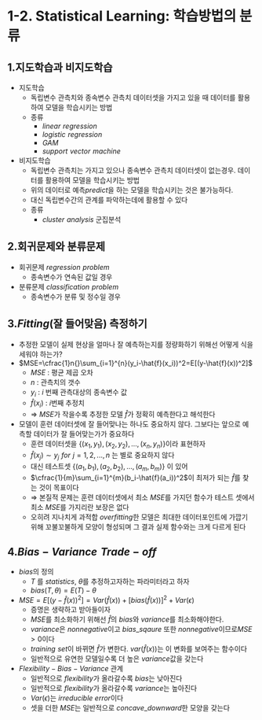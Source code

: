 # 1-2. Statistical Learning: 학습방법의 분류

## 1.지도학습과 비지도학습

- 지도학습
    - 독립변수 관측치와 종속변수 관측치 데이터셋을 가지고 있을 때 데이터를 활용하여 모델을 학습시키는 방법
    - 종류
        - $linear\,\,regression$
        - $logistic\,\,regression$
        - $GAM$
        - $support\,\,vector\,\,machine$
- 비지도학습
    - 독립변수 관측치는 가지고 있으나 종속변수 관측치 데이터셋이 없는경우. 데이터를 활용하여 모델을 학습시키는 방법
    - 위의 데이터로 예측$predict$을 하는 모델을 학습시키는 것은 불가능하다.
    - 대신 독립변수간의 관계를 파악하는데에 활용할 수 있다
    - 종류
        - $cluster\,\,analysis$ 군집분석

## 2.회귀문제와 분류문제

- 회귀문제 $regression\,\,problem$
    - 종속변수가 연속된 값일 경우
- 분류문제 $classification\,\,problem$
    - 종속변수가 분류 및 정수일 경우

## 3.$Fitting$(잘 들어맞음) 측정하기

- 추정한 모델이 실제 현상을 얼마나 잘 예측하는지를 정량화하기 위해선 어떻게 식을 세워야 하는가?
- $MSE=\cfrac{1}n{}\sum_{i=1}^{n}(y_i-\hat{f}(x_i))^2=E[(y-\hat{f}(x))^2]$
    - $MSE$ : 평균 제곱 오차
    - $n$ : 관측치의 갯수
    - $y_i$ : $i$ 번째 관측대상의 종속변수 값
    - $\hat{f}(x_i)$ : $i$번째 추정치
    - ⇒ $MSE$가 작을수록 추정한 모델 $\hat{f}$가 정확히 예측한다고 해석한다
- 모델이 훈련 데이터셋에 잘 들어맞나는 하나도 중요하지 않다. 그보다는 앞으로 예측할 데이터가 잘 들어맞는가가 중요하다
    - 훈련 데이터셋을 $\{(x_1,y_1),(x_2,y_2),...,(x_n,y_n)\}$이라 표현하자
    - $\hat{f}(x_j) \sim y_j\,\,for\,\,j=1,2,...,n$ 는 별로 중요하지 않다
    - 대신 테스트셋 $\{ (a_1,b_1),(a_2,b_2),...,(a_m,b_m)\}$ 이 있어
    - $\cfrac{1}{m}\sum_{i=1}^{m}(b_i-\hat{f}(a_i))^2$이 최저가 되는 $\hat{f}$를 찾는 것이 목표이다
    - ⇒ 본질적 문제는 훈련 데이터셋에서 최소 $MSE$를 가지던 함수가 테스트 셋에서 최소 $MSE$를 가지리란 보장은 없다
    - 오히려 지나치게 과적합 $overfitting$한 모델은 최대한 데이터포인트에 가깝기 위해 꼬불꼬불하게 모양이 형성되며 그 결과 실제 함수와는 크게 다르게 된다
    

## $4.Bias- Variance\,\, Trade- off$

- $bias$의 정의
    - $T$ 를 $statistics$, $\theta$를 추정하고자하는 파라미터라고 하자
    - $bias(T,\theta)=E(T)-\theta$
- $MSE=E[(y-\hat{f}(x))^2]=Var(\hat{f}(x))+[bias(\hat{f}(x))]^2+Var(\epsilon)$
    - 증명은 생략하고 받아들이자
    - $MSE$를 최소화하기 위해선 $\hat{f}$의 $bias$와 $variance$를 최소화해야한다.
    - $variance$은 $nonnegative$이고 $bias\_sqaure$ 또한 $nonnegative$이므로$MSE>0$이다
    - $training\,\,set$이 바뀌면 $\hat{f}$가 변한다. $var(\hat{f}(x))$는 이 변화를 보여주는 함수이다
    - 일반적으로 유연한 모델일수록 더 높은 $variance$값을 갖는다
- $Flexibility-Bias-Variance$ 관계
    - 일반적으로 $flexibility$가 올라갈수록 $bias$는 낮아진다
    - 일반적으로 $flexibility$가 올라갈수록 $variance$는 높아진다
    - $Var(\epsilon)$는 $irreducible$ $error$이다
    - 셋을 더한 $MSE$는 일반적으로 $concave\_downward$한 모양을 갖는다